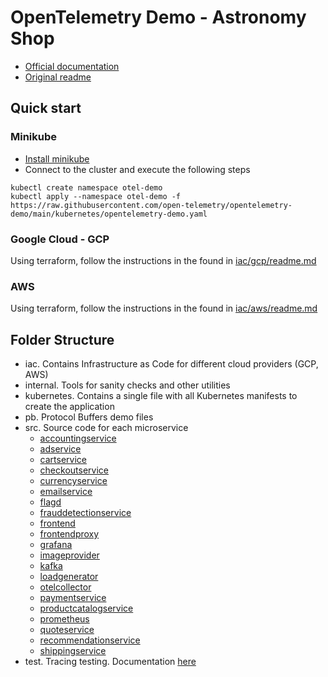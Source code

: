 # OpenTelemetry Demo - Astronomy Shop

- [Official documentation](https://opentelemetry.io/docs/demo/)
- [Original readme](./original_readme.md)

## Quick start

### Minikube

- [Install minikube](https://minikube.sigs.k8s.io/docs/start/)
- Connect to the cluster and execute the following steps
```shell
kubectl create namespace otel-demo
kubectl apply --namespace otel-demo -f https://raw.githubusercontent.com/open-telemetry/opentelemetry-demo/main/kubernetes/opentelemetry-demo.yaml
```

### Google Cloud - GCP

Using terraform, follow the instructions in the found in [iac/gcp/readme.md](./iac/gcp/readme.md)

### AWS

Using terraform, follow the instructions in the found in [iac/aws/readme.md](./iac/aws/readme.md)

## Folder Structure

- iac. Contains Infrastructure as Code for different cloud providers (GCP, AWS)
- internal. Tools for sanity checks and other utilities
- kubernetes. Contains a single file with all Kubernetes manifests to create the application
- pb. Protocol Buffers demo files
- src. Source code for each microservice
    - [accountingservice](./src/accountingservice/README.md)
    - [adservice](./src/adservice/README.md)
    - [cartservice](./src/cartservice/README.md)
    - [checkoutservice](./src/checkoutservice/README.md)
    - [currencyservice](./src/currencyservice/README.md)
    - [emailservice](./src/emailservice/README.md)
    - [flagd](./src/flagd/README.md)
    - [frauddetectionservice](./src/frauddetectionservice/README.md)
    - [frontend](./src/frontend/README.md)
    - [frontendproxy](./src/frontendproxy/README.md)
    - [grafana](./src/grafana/README.md)
    - [imageprovider](./src/imageprovider/README.md)
    - [kafka](./src/kafka/README.md)
    - [loadgenerator](./src/loadgenerator/README.md)
    - [otelcollector](./src/otelcollector/README.md)
    - [paymentservice](./src/paymentservice/README.md)
    - [productcatalogservice](./src/productcatalogservice/README.md)
    - [prometheus](./src/prometheus/README.md)
    - [quoteservice](./src/quoteservice/README.md)
    - [recommendationservice](./src/recommendationservice/README.md)
    - [shippingservice](./src/shippingservice/README.md)
- test. Tracing testing. Documentation [here](./test/README.md)